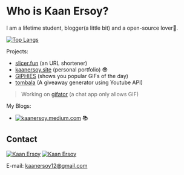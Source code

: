 # Who is Kaan Ersoy?

I am a lifetime student, blogger(a little bit) and a open-source lover💜. 

[![Top Langs](https://github-readme-stats.vercel.app/api/top-langs/?username=kaanersoy&hide=java,html)](https://github.com/kaanersoy)

Projects:

- [slicer.fun](https://www.slicer.fun/) (an URL shortener)
- [kaanersoy.site](https://kaanersoy.site) (personal portfolio) 😎
- [GIPHIES](https://giphies-public.netlify.app/) (shows you popular GIFs of the day)
- [tombala](https://tombala-delta.vercel.app/) (A giveaway generator using Youtube API)

> Working on  [gifator](https://github.com/kaanersoy/gifator) (a chat app only allows GIF)

My Blogs:
- [![kaanersoy.medium.com](https://img.shields.io/badge/Medium-12100E?style=for-the-badge&logo=medium&logoColor=white)](https://kaanersoy.medium.com/) 📚

## Contact
[![Kaan Ersoy](https://img.shields.io/badge/LinkedIn-0077B5?style=for-the-badge&logo=linkedin&logoColor=white)](https://www.linkedin.com/in/kaan-ersoy/)
[![Kaan Ersoy](https://img.shields.io/badge/Twitter-1DA1F2?style=for-the-badge&logo=twitter&logoColor=white)](https://twitter.com/kaanersoy01)

E-mail: kaanersoy12@gmail.com
